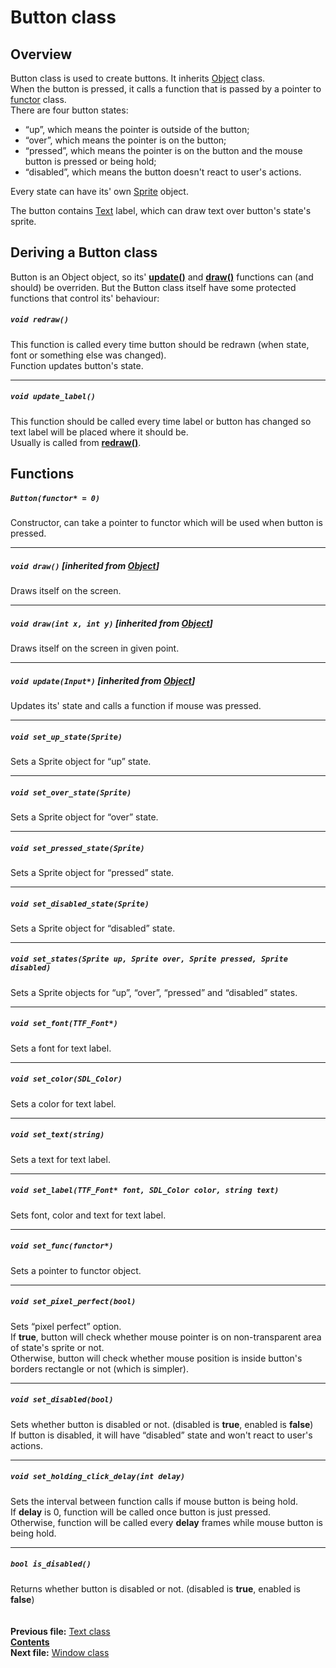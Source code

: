 ﻿# Button class

## Overview

Button class is used to create buttons. It inherits [Object](04_Object.md) class.  
When the button is pressed, it calls a function that is passed by a pointer to [functor](06_Using_functors.md) class.  
There are four button states:
* “up”, which means the pointer is outside of the button;
* “over”, which means the pointer is on the button;
* “pressed”, which means the pointer is on the button and the mouse button is pressed or being hold;
* “disabled”, which means the button doesn't react to user's actions.

Every state can have its' own [Sprite](13_Sprite.md) object.

The button contains [Text](14_Text.md) label, which can draw text over button's state's sprite.

## Deriving a Button class

Button is an Object object, so its' **[update()](04_Object.md#void-updateinput)** and **[draw()](04_Object.md#void-drawsdl_surface)** functions can (and should) be overriden. But the Button class itself have some protected functions that control its' behaviour:  

##### `void redraw()`
This function is called every time button should be redrawn (when state, font or something else was changed).  
Function updates button's state.  

----
##### `void update_label()`
This function should be called every time label or button has changed so text label will be placed where it should be.  
Usually is called from **[redraw()](15_Button.md#void-redraw)**.

## Functions  

##### `Button(functor* = 0)`
Constructor, can take a pointer to functor which will be used when button is pressed.  

----
##### `void draw()` [inherited from [Object](04_Object.md#void-draw)]
Draws itself on the screen.  

----
##### `void draw(int x, int y)` [inherited from [Object](04_Object.md#void-drawint-x-int-y)]
Draws itself on the screen in given point.  

----
##### `void update(Input*)` [inherited from [Object](04_Object.md#void-updateinput)]
Updates its' state and calls a function if mouse was pressed.  

----
##### `void set_up_state(Sprite)`
Sets a Sprite object for “up” state.  

----
##### `void set_over_state(Sprite)`
Sets a Sprite object for “over” state.  

----
##### `void set_pressed_state(Sprite)`
Sets a Sprite object for “pressed” state.  

----
##### `void set_disabled_state(Sprite)`
Sets a Sprite object for “disabled” state.  

----
##### `void set_states(Sprite up, Sprite over, Sprite pressed, Sprite disabled)`
Sets a Sprite objects for “up”, “over”, “pressed” and “disabled” states.  

----
##### `void set_font(TTF_Font*)`
Sets a font for text label.  

----
##### `void set_color(SDL_Color)`
Sets a color for text label.  

----
##### `void set_text(string)`
Sets a text for text label.  

----
##### `void set_label(TTF_Font* font, SDL_Color color, string text)`
Sets font, color and text for text label.  

----
##### `void set_func(functor*)`
Sets a pointer to functor object.  

----
##### `void set_pixel_perfect(bool)`
Sets “pixel perfect” option.  
If **true**, button will check whether mouse pointer is on non-transparent area of state's sprite or not.  
Otherwise, button will check whether mouse position is inside button's borders rectangle or not (which is simpler).  

----
##### `void set_disabled(bool)`
Sets whether button is disabled or not. (disabled is **true**, enabled is **false**)  
If button is disabled, it will have “disabled” state and won't react to user's actions.  

----
##### `void set_holding_click_delay(int delay)`
Sets the interval between function calls if mouse button is being hold.  
If **delay** is 0, function will be called once button is just pressed.  
Otherwise, function will be called every **delay** frames while mouse button is being hold.  

----
##### `bool is_disabled()`
Returns whether button is disabled or not. (disabled is **true**, enabled is **false**)  
   
   
**Previous file:** [Text class](14_Text.md)  
**[Contents](00_Contents.md)**  
**Next file:** [Window class](16_Window.md) 

